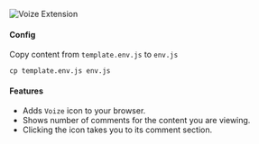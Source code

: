 ![Voize Extension](https://i.imgur.com/rIp70xK.png) 
#### Config

Copy content from `template.env.js` to `env.js`

`cp template.env.js env.js`

#### Features 

 - Adds `Voize` icon to your browser.  
 - Shows number of comments for the content you are viewing.  
 - Clicking the icon takes you to its comment section.